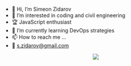 - 👋 Hi, I’m Simeon Zidarov
- 👀 I’m interested in coding and civil engineering
- :trophy: JavaScript enthusiast
- 🌱 I’m currently learning DevOps strategies
- 📫 How to reach me ...
- :email: s.zidarov@gmail.com

 <p align="center">
  <a href="https://skillicons.dev">
    <img src="https://skillicons.dev/icons?i=git,js,typescript,react,html,css,nodejs,mysql,mongo,linux,docker" />
  </a>
</p>

<!---
sZidarov/sZidarov is a ✨ special ✨ repository because its `README.md` (this file) appears on your GitHub profile.
You can click the Preview link to take a look at your changes.
--->
